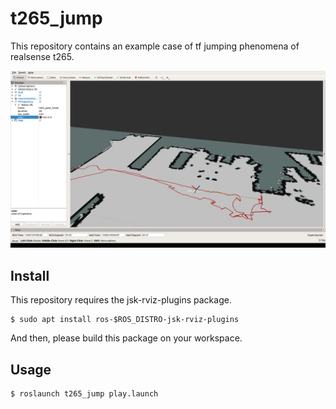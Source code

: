 # t265_jump

This repository contains an example case of tf jumping phenomena of realsense t265.

![top-page](https://raw.githubusercontent.com/sktometometo/t265_jump/master/doc/picture.png)

## Install

This repository requires the jsk-rviz-plugins package.
```
$ sudo apt install ros-$ROS_DISTRO-jsk-rviz-plugins
```

And then, please build this package on your workspace.

## Usage

```
$ roslaunch t265_jump play.launch
```
